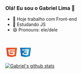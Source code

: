 ### Olá! Eu sou o Gabriel Lima 👋

- 🔭 Hoje trabalho com Front-end
- 🌱 Estudando JS
- 😄 Pronouns: ele/dele
<br>

<div style="display: inline_block"><br>
  <img align="center" alt="Gabri-HTML" height="30" width="40" src="https://raw.githubusercontent.com/devicons/devicon/master/icons/html5/html5-original.svg">
  <img align="center" alt="Gabri-CSS" height="30" width="40" src="https://raw.githubusercontent.com/devicons/devicon/master/icons/css3/css3-original.svg">
</div>
<br>

<a href="https://github.com/gabriellima11">
 <img align="center" src="https://github-readme-stats.vercel.app/api?username=gabriellima11&show_icons=true&theme=dark&line_height=30" alt="Gabriel's github stats"/>
</a>




